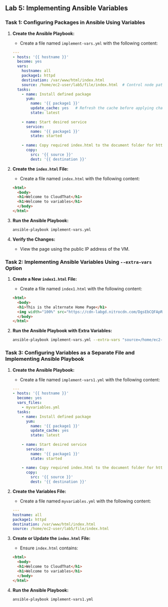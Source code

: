 ## Lab 5: Implementing Ansible Variables

### Task 1: Configuring Packages in Ansible Using Variables

1. **Create the Ansible Playbook:**
    - Create a file named `implement-vars.yml` with the following content:
    ```yaml
    ---
    - hosts: '{{ hostname }}'
      become: yes
      vars:
        hostname: all
        package1: httpd
        destination: /var/www/html/index.html
        source: /home/ec2-user/lab5/file/index.html  # Control node path
      tasks:
        - name: Install defined package
          yum:
            name: '{{ package1 }}'
            update_cache: yes   # Refresh the cache before applying changes
            state: latest
        
        - name: Start desired service
          service:
            name: '{{ package1 }}'
            state: started
        
        - name: Copy required index.html to the document folder for httpd
          copy:
            src: '{{ source }}'
            dest: '{{ destination }}'
    ```

2. **Create the `index.html` File:**
    - Create a file named `index.html` with the following content:
    ```html
    <html>
      <body>
      <h1>Welcome to CloudThat</h1>
      <h1>Welcome to variables</h1>
      </body>
    </html>
    ```

3. **Run the Ansible Playbook:**
    ```sh
    ansible-playbook implement-vars.yml
    ```

4. **Verify the Changes:**
    - View the page using the public IP address of the VM.

### Task 2: Implementing Ansible Variables Using `--extra-vars` Option

1. **Create a New `index1.html` File:**
    - Create a file named `index1.html` with the following content:
    ```html
    <html>
      <body>
      <h1>This is the alternate Home Page</h1>
      <img width="100%" src="https://cdn-labgd.nitrocdn.com/DgsEbCQFApREClXUXMwcDAPWJfHtBIby/assets/images/optimized/rev-f4df46d/content.cloudthat.com/consulting/wp-content/uploads/2023/11/30110123/Banner__Homepage_-Superstar-Award1.webp">
      </body>
    </html>
    ```

2. **Run the Ansible Playbook with Extra Variables:**
    ```sh
    ansible-playbook implement-vars.yml --extra-vars "source=/home/ec2-user/lab5/file/index1.html"
    ```

### Task 3: Configuring Variables as a Separate File and Implementing Ansible Playbook

1. **Create the Ansible Playbook:**
    - Create a file named `implement-vars1.yml` with the following content:
    ```yaml
    ---
    - hosts: '{{ hostname }}'
      become: yes
      vars_files:
        - myvariables.yml
      tasks:
        - name: Install defined package
          yum:
            name: '{{ package1 }}'
            update_cache: yes
            state: latest
        
        - name: Start desired service
          service:
            name: '{{ package1 }}'
            state: started
        
        - name: Copy required index.html to the document folder for httpd
          copy:
            src: '{{ source }}'
            dest: '{{ destination }}'
    ```

2. **Create the Variables File:**
    - Create a file named `myvariables.yml` with the following content:
    ```yaml
    ---
    hostname: all
    package1: httpd
    destination: /var/www/html/index.html
    source: /home/ec2-user/lab5/file/index.html
    ```

3. **Create or Update the `index.html` File:**
    - Ensure `index.html` contains:
    ```html
    <html>
      <body>
      <h1>Welcome to CloudThat</h1>
      <h1>Welcome to variables</h1>
      </body>
    </html>
    ```

4. **Run the Ansible Playbook:**
    ```sh
    ansible-playbook implement-vars1.yml
    ```
